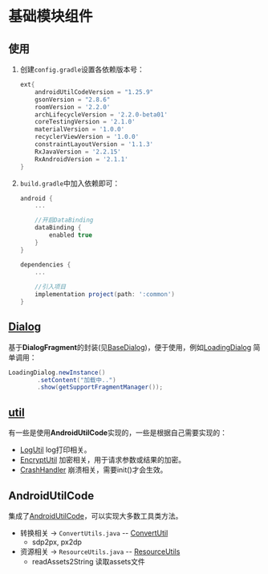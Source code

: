 # 基础模块组件

## 使用
1. 创建`config.gradle`设置各依赖版本号：
   ```groovy
   ext{
       androidUtilCodeVersion = "1.25.9"
       gsonVersion = "2.8.6"
       roomVersion = '2.2.0'
       archLifecycleVersion = '2.2.0-beta01'
       coreTestingVersion = '2.1.0'
       materialVersion = '1.0.0'
       recyclerViewVersion = '1.0.0'
       constraintLayoutVersion = '1.1.3'
       RxJavaVersion = '2.2.15'
       RxAndroidVersion = '2.1.1'
   }
   ```
2. `build.gradle`中加入依赖即可：
    ```groovy
    android {
        ...
    
        //开启DataBinding
        dataBinding {
            enabled true
        }
    }
    
    dependencies {
        ...
        
        //引入项目
        implementation project(path: ':common')
    }
    ```


## [Dialog](src/main/java/com/yu/hu/common/dialog)
基于**DialogFragment**的封装(见[BaseDialog](src\main\java\com\yu\hu\common\dialog\BaseDialog.java))，便于使用，例如[LoadingDialog](src\main\java\com\yu\hu\common\dialog\LoadingDialog.java)
简单调用：
```java
LoadingDialog.newInstance()
        .setContent("加载中..")
        .show(getSupportFragmentManager());
```


## [util](src/main/java/com/yu/hu/common/util)
有一些是使用**AndroidUtilCode**实现的，一些是根据自己需要实现的：
* [LogUtil](src/main/java/com/yu/hu/common/util/LogUtil.java) log打印相关。
* [EncryptUtil](src/main/java/com/yu/hu/common/util/EncryptUtil.java)  加密相关，用于请求参数或结果的加密。
* [CrashHandler](src/main/java/com/yu/hu/common/util/CrashHandler.java)  崩溃相关，需要init()才会生效。


## AndroidUtilCode
集成了[AndroidUtilCode](https://github.com/Blankj/AndroidUtilCode/blob/master/lib/utilcode/README-CN.md)，可以实现大多数工具类方法。<br/>
*  转换相关 -> `ConvertUtils.java` -- [ConvertUtil](src/main/java/com/yu/hu/common/util/ConvertUtil.java)
   * sdp2px, px2dp
*  资源相关 -> `ResourceUtils.java` -- [ResourceUtils](src/main/java/com/yu/hu/common/util/ResourceUtil.java)
   * readAssets2String 读取assets文件
